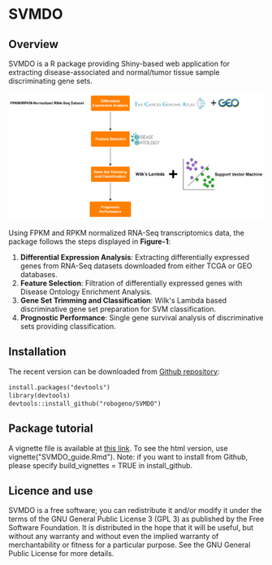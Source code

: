 # SVMDO

## Overview
SVMDO is a R package providing Shiny-based web application for extracting disease-associated and normal/tumor tissue sample discriminating gene sets. 

![](vignettes/algorithm_figure.png)

Using FPKM and RPKM normalized RNA-Seq transcriptomics data, the package follows the steps displayed in **Figure-1**:

1. **Differential Expression Analysis**: Extracting differentially expressed genes from RNA-Seq datasets downloaded from either TCGA or GEO databases.
2. **Feature Selection**: Filtration of differentially expressed genes with Disease Ontology Enrichment Analysis.
3. **Gene Set Trimming and Classification**: Wilk's Lambda based discriminative gene set preparation for SVM classification.
4. **Prognostic Performance**: Single gene survival analysis of discriminative sets providing classification.

## Installation

The recent version can be downloaded from [Github repository](https://github.com/robogeno/SVMDO):
```
install.packages("devtools")
library(devtools)
devtools::install_github("robogeno/SVMDO")
```

## Package tutorial
A vignette file is available at [this link](https://github.com/robogeno/SVMDO/blob/master/vignettes/SVMDO_guide.Rmd). To see the html version, use vignette("SVMDO_guide.Rmd"). Note: if you want to install from Github, please specify build_vignettes = TRUE in install_github.

## Licence and use
SVMDO is a free software; you can redistribute it and/or modify it under the terms of the GNU General Public License 3 (GPL 3) as published by the Free Software Foundation. It is distributed in the hope that it will be useful, but without any warranty and without even the implied warranty of merchantability or fitness for a particular purpose. See the GNU General Public License for more details.
